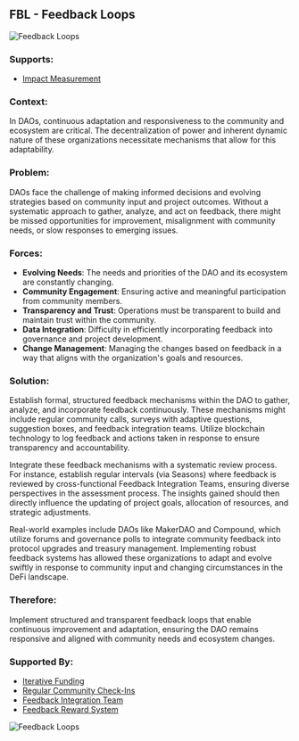 ## FBL - Feedback Loops

![Feedback Loops](./output/illustrations/feedback_loops.png)

### Supports:

* [Impact Measurement](./impact_measurement.html)

### Context:

In DAOs, continuous adaptation and responsiveness to the community and ecosystem are critical. The decentralization of power and inherent dynamic nature of these organizations necessitate mechanisms that allow for this adaptability.

### Problem:

DAOs face the challenge of making informed decisions and evolving strategies based on community input and project outcomes. Without a systematic approach to gather, analyze, and act on feedback, there might be missed opportunities for improvement, misalignment with community needs, or slow responses to emerging issues. 

### Forces:

- **Evolving Needs**: The needs and priorities of the DAO and its ecosystem are constantly changing.
- **Community Engagement**: Ensuring active and meaningful participation from community members.
- **Transparency and Trust**: Operations must be transparent to build and maintain trust within the community.
- **Data Integration**: Difficulty in efficiently incorporating feedback into governance and project development.
- **Change Management**: Managing the changes based on feedback in a way that aligns with the organization's goals and resources.

### Solution:

Establish formal, structured feedback mechanisms within the DAO to gather, analyze, and incorporate feedback continuously. These mechanisms might include regular community calls, surveys with adaptive questions, suggestion boxes, and feedback integration teams. Utilize blockchain technology to log feedback and actions taken in response to ensure transparency and accountability.

Integrate these feedback mechanisms with a systematic review process. For instance, establish regular intervals (via Seasons) where feedback is reviewed by cross-functional Feedback Integration Teams, ensuring diverse perspectives in the assessment process. The insights gained should then directly influence the updating of project goals, allocation of resources, and strategic adjustments.

Real-world examples include DAOs like MakerDAO and Compound, which utilize forums and governance polls to integrate community feedback into protocol upgrades and treasury management. Implementing robust feedback systems has allowed these organizations to adapt and evolve swiftly in response to community input and changing circumstances in the DeFi landscape.

### Therefore:

Implement structured and transparent feedback loops that enable continuous improvement and adaptation, ensuring the DAO remains responsive and aligned with community needs and ecosystem changes.

### Supported By:

* [Iterative Funding](./iterative_funding.html)
* [Regular Community Check-Ins](./regular_community_check_ins.html)
* [Feedback Integration Team](./feedback_integration_teams.html)
* [Feedback Reward System](./feedback_reward_system.html)

![Feedback Loops](./output/feedback_loops_specific_graph.png)